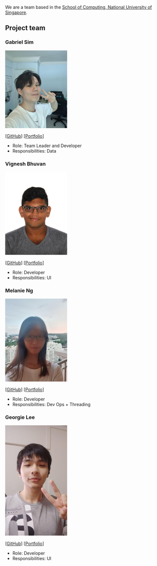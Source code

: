 

We are a team based in the [School of Computing, National University of Singapore](http://www.comp.nus.edu.sg).

## Project team

### Gabriel Sim

<img src="images/gabrielsimbingyang.png" width="200px">

[[GitHub](http://github.com/GabrielSimbingyang)]
[[Portfolio](team/gabrielsimbingyang.md)]

* Role: Team Leader and Developer
* Responsibilities: Data

### Vignesh Bhuvan

<img src="images/vigneshbhuvan-nus.png" width="200px">

[[GitHub](http://github.com/vigneshbhuvan-nus)]
[[Portfolio](team/vigneshbhuvan-nus.md)]

* Role: Developer
* Responsibilities: UI

### Melanie Ng

<img src="images/ilyarin.png" width="200px">

[[GitHub](http://github.com/IlyaRin)]
[[Portfolio](team/ilyarin.md)]

* Role: Developer
* Responsibilities: Dev Ops + Threading

### Georgie Lee

<img src="images/geoboom.png" width="200px">

[[GitHub](http://github.com/geoboom)]
[[Portfolio](team/geoboom.md)]

* Role: Developer
* Responsibilities: UI
